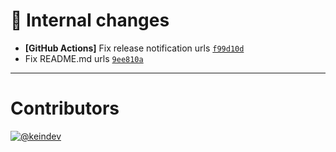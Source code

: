 # :memo: Internal changes

- **[GitHub Actions]** Fix release notification urls [`f99d10d`](https://github.com/keindev/changelog-guru/commit/f99d10df4b4f372d16a224e8d21367c1bc937009)
- Fix README.md urls [`9ee810a`](https://github.com/keindev/changelog-guru/commit/9ee810a6d5fa16e675db32af02fa8b85dbabbf1c)

---

# Contributors

[![@keindev](https://avatars.githubusercontent.com/u/4527292?v=4&s=40)](https://github.com/keindev)
